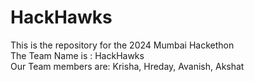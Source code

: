 # HackHawks
This is the repository for the 2024 Mumbai Hackethon
<br>
The Team Name is : HackHawks
<br>
Our Team members are: Krisha, Hreday, Avanish, Akshat
